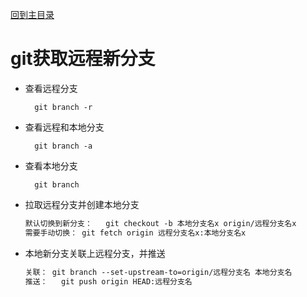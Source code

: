 [回到主目录](/README.md)
# git获取远程新分支
* 查看远程分支

        git branch -r

* 查看远程和本地分支
        
        git branch -a

* 查看本地分支
    
        git branch

* 拉取远程分支并创建本地分支
	```txt
    默认切换到新分支：	git checkout -b 本地分支名x origin/远程分支名x
	需要手动切换：	git fetch origin 远程分支名x:本地分支名x
    ```

* 本地新分支关联上远程分支，并推送
    ```txt
    关联：	git branch --set-upstream-to=origin/远程分支名 本地分支名
    推送：   git push origin HEAD:远程分支名
    ```